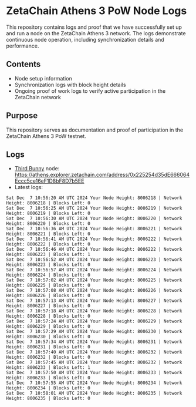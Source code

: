 # ZetaChain Athens 3 PoW Node Logs
This repository contains logs and proof that we have successfully set up and run a node on the ZetaChain Athens 3 network. The logs demonstrate continuous node operation, including synchronization details and performance.

## Contents
- Node setup information
- Synchronization logs with block height details
- Ongoing proof of work logs to verify active participation in the ZetaChain network

## Purpose
This repository serves as documentation and proof of participation in the ZetaChain Athens 3 PoW testnet.

## Logs

- [Third Bunny](https://thirdbunny.xyz/) node: https://athens.explorer.zetachain.com/address/0x225254d35dE666064Eccc5ce16eF1D8bF8D7b5EE
- Latest logs:
```
Sat Dec  7 10:56:20 AM UTC 2024 Your Node Height: 8006218 | Network Height: 8006218 | Blocks Left: 0
Sat Dec  7 10:56:25 AM UTC 2024 Your Node Height: 8006219 | Network Height: 8006219 | Blocks Left: 0
Sat Dec  7 10:56:30 AM UTC 2024 Your Node Height: 8006220 | Network Height: 8006220 | Blocks Left: 0
Sat Dec  7 10:56:36 AM UTC 2024 Your Node Height: 8006221 | Network Height: 8006221 | Blocks Left: 0
Sat Dec  7 10:56:41 AM UTC 2024 Your Node Height: 8006222 | Network Height: 8006222 | Blocks Left: 0
Sat Dec  7 10:56:46 AM UTC 2024 Your Node Height: 8006222 | Network Height: 8006223 | Blocks Left: 1
Sat Dec  7 10:56:52 AM UTC 2024 Your Node Height: 8006223 | Network Height: 8006223 | Blocks Left: 0
Sat Dec  7 10:56:57 AM UTC 2024 Your Node Height: 8006224 | Network Height: 8006224 | Blocks Left: 0
Sat Dec  7 10:57:02 AM UTC 2024 Your Node Height: 8006225 | Network Height: 8006225 | Blocks Left: 0
Sat Dec  7 10:57:08 AM UTC 2024 Your Node Height: 8006226 | Network Height: 8006226 | Blocks Left: 0
Sat Dec  7 10:57:13 AM UTC 2024 Your Node Height: 8006227 | Network Height: 8006227 | Blocks Left: 0
Sat Dec  7 10:57:18 AM UTC 2024 Your Node Height: 8006228 | Network Height: 8006228 | Blocks Left: 0
Sat Dec  7 10:57:24 AM UTC 2024 Your Node Height: 8006229 | Network Height: 8006229 | Blocks Left: 0
Sat Dec  7 10:57:29 AM UTC 2024 Your Node Height: 8006230 | Network Height: 8006230 | Blocks Left: 0
Sat Dec  7 10:57:34 AM UTC 2024 Your Node Height: 8006231 | Network Height: 8006231 | Blocks Left: 0
Sat Dec  7 10:57:40 AM UTC 2024 Your Node Height: 8006232 | Network Height: 8006232 | Blocks Left: 0
Sat Dec  7 10:57:45 AM UTC 2024 Your Node Height: 8006232 | Network Height: 8006233 | Blocks Left: 1
Sat Dec  7 10:57:50 AM UTC 2024 Your Node Height: 8006233 | Network Height: 8006233 | Blocks Left: 0
Sat Dec  7 10:57:55 AM UTC 2024 Your Node Height: 8006234 | Network Height: 8006234 | Blocks Left: 0
Sat Dec  7 10:58:01 AM UTC 2024 Your Node Height: 8006235 | Network Height: 8006235 | Blocks Left: 0
```

